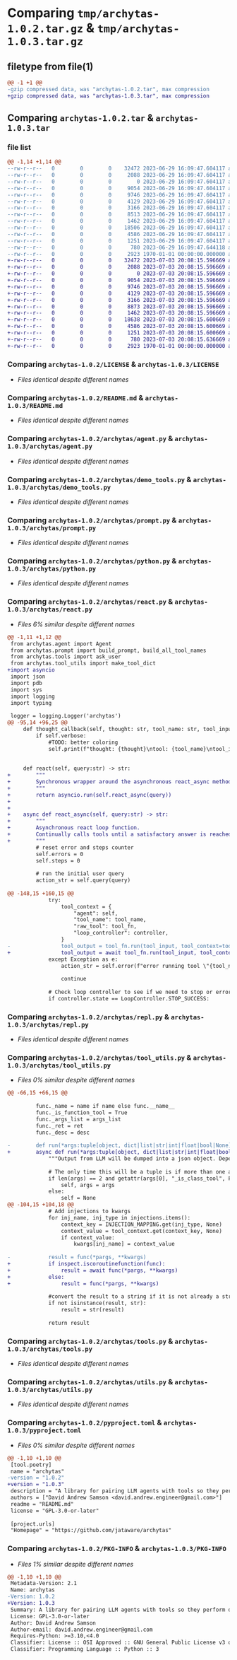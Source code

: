 # Comparing `tmp/archytas-1.0.2.tar.gz` & `tmp/archytas-1.0.3.tar.gz`

## filetype from file(1)

```diff
@@ -1 +1 @@
-gzip compressed data, was "archytas-1.0.2.tar", max compression
+gzip compressed data, was "archytas-1.0.3.tar", max compression
```

## Comparing `archytas-1.0.2.tar` & `archytas-1.0.3.tar`

### file list

```diff
@@ -1,14 +1,14 @@
--rw-r--r--   0        0        0    32472 2023-06-29 16:09:47.604117 archytas-1.0.2/LICENSE
--rw-r--r--   0        0        0     2088 2023-06-29 16:09:47.604117 archytas-1.0.2/README.md
--rw-r--r--   0        0        0        0 2023-06-29 16:09:47.604117 archytas-1.0.2/archytas/__init__.py
--rw-r--r--   0        0        0     9054 2023-06-29 16:09:47.604117 archytas-1.0.2/archytas/agent.py
--rw-r--r--   0        0        0     9746 2023-06-29 16:09:47.604117 archytas-1.0.2/archytas/demo_tools.py
--rw-r--r--   0        0        0     4129 2023-06-29 16:09:47.604117 archytas-1.0.2/archytas/prompt.py
--rw-r--r--   0        0        0     3166 2023-06-29 16:09:47.604117 archytas-1.0.2/archytas/python.py
--rw-r--r--   0        0        0     8513 2023-06-29 16:09:47.604117 archytas-1.0.2/archytas/react.py
--rw-r--r--   0        0        0     1462 2023-06-29 16:09:47.604117 archytas-1.0.2/archytas/repl.py
--rw-r--r--   0        0        0    18506 2023-06-29 16:09:47.604117 archytas-1.0.2/archytas/tool_utils.py
--rw-r--r--   0        0        0     4586 2023-06-29 16:09:47.604117 archytas-1.0.2/archytas/tools.py
--rw-r--r--   0        0        0     1251 2023-06-29 16:09:47.604117 archytas-1.0.2/archytas/utils.py
--rw-r--r--   0        0        0      780 2023-06-29 16:09:47.644118 archytas-1.0.2/pyproject.toml
--rw-r--r--   0        0        0     2923 1970-01-01 00:00:00.000000 archytas-1.0.2/PKG-INFO
+-rw-r--r--   0        0        0    32472 2023-07-03 20:08:15.596669 archytas-1.0.3/LICENSE
+-rw-r--r--   0        0        0     2088 2023-07-03 20:08:15.596669 archytas-1.0.3/README.md
+-rw-r--r--   0        0        0        0 2023-07-03 20:08:15.596669 archytas-1.0.3/archytas/__init__.py
+-rw-r--r--   0        0        0     9054 2023-07-03 20:08:15.596669 archytas-1.0.3/archytas/agent.py
+-rw-r--r--   0        0        0     9746 2023-07-03 20:08:15.596669 archytas-1.0.3/archytas/demo_tools.py
+-rw-r--r--   0        0        0     4129 2023-07-03 20:08:15.596669 archytas-1.0.3/archytas/prompt.py
+-rw-r--r--   0        0        0     3166 2023-07-03 20:08:15.596669 archytas-1.0.3/archytas/python.py
+-rw-r--r--   0        0        0     8873 2023-07-03 20:08:15.596669 archytas-1.0.3/archytas/react.py
+-rw-r--r--   0        0        0     1462 2023-07-03 20:08:15.596669 archytas-1.0.3/archytas/repl.py
+-rw-r--r--   0        0        0    18638 2023-07-03 20:08:15.600669 archytas-1.0.3/archytas/tool_utils.py
+-rw-r--r--   0        0        0     4586 2023-07-03 20:08:15.600669 archytas-1.0.3/archytas/tools.py
+-rw-r--r--   0        0        0     1251 2023-07-03 20:08:15.600669 archytas-1.0.3/archytas/utils.py
+-rw-r--r--   0        0        0      780 2023-07-03 20:08:15.636669 archytas-1.0.3/pyproject.toml
+-rw-r--r--   0        0        0     2923 1970-01-01 00:00:00.000000 archytas-1.0.3/PKG-INFO
```

### Comparing `archytas-1.0.2/LICENSE` & `archytas-1.0.3/LICENSE`

 * *Files identical despite different names*

### Comparing `archytas-1.0.2/README.md` & `archytas-1.0.3/README.md`

 * *Files identical despite different names*

### Comparing `archytas-1.0.2/archytas/agent.py` & `archytas-1.0.3/archytas/agent.py`

 * *Files identical despite different names*

### Comparing `archytas-1.0.2/archytas/demo_tools.py` & `archytas-1.0.3/archytas/demo_tools.py`

 * *Files identical despite different names*

### Comparing `archytas-1.0.2/archytas/prompt.py` & `archytas-1.0.3/archytas/prompt.py`

 * *Files identical despite different names*

### Comparing `archytas-1.0.2/archytas/python.py` & `archytas-1.0.3/archytas/python.py`

 * *Files identical despite different names*

### Comparing `archytas-1.0.2/archytas/react.py` & `archytas-1.0.3/archytas/react.py`

 * *Files 6% similar despite different names*

```diff
@@ -1,11 +1,12 @@
 from archytas.agent import Agent
 from archytas.prompt import build_prompt, build_all_tool_names
 from archytas.tools import ask_user
 from archytas.tool_utils import make_tool_dict
+import asyncio
 import json
 import pdb
 import sys
 import logging
 import typing
 
 logger = logging.Logger('archytas')
@@ -95,14 +96,25 @@
     def thought_callback(self, thought: str, tool_name: str, tool_input: str) -> None:
         if self.verbose:
             #TODO: better coloring
             self.print(f"thought: {thought}\ntool: {tool_name}\ntool_input: {tool_input}\n")
 
 
     def react(self, query:str) -> str:
+        """
+        Synchronous wrapper around the asynchronous react_async method.
+        """
+        return asyncio.run(self.react_async(query))
+
+
+    async def react_async(self, query:str) -> str:
+        """
+        Asynchronous react loop function.
+        Continually calls tools until a satisfactory answer is reached.
+        """
         # reset error and steps counter
         self.errors = 0
         self.steps = 0
 
         # run the initial user query
         action_str = self.query(query)
 
@@ -148,15 +160,15 @@
             try:
                 tool_context = {
                     "agent": self,
                     "tool_name": tool_name,
                     "raw_tool": tool_fn,
                     "loop_controller": controller,
                 }
-                tool_output = tool_fn.run(tool_input, tool_context=tool_context)
+                tool_output = await tool_fn.run(tool_input, tool_context=tool_context)
             except Exception as e:
                 action_str = self.error(f"error running tool \"{tool_name}\": {e}")
 
                 continue
 
             # Check loop controller to see if we need to stop or error
             if controller.state == LoopController.STOP_SUCCESS:
```

### Comparing `archytas-1.0.2/archytas/repl.py` & `archytas-1.0.3/archytas/repl.py`

 * *Files identical despite different names*

### Comparing `archytas-1.0.2/archytas/tool_utils.py` & `archytas-1.0.3/archytas/tool_utils.py`

 * *Files 0% similar despite different names*

```diff
@@ -66,15 +66,15 @@
 
         func._name = name if name else func.__name__
         func._is_function_tool = True
         func._args_list = args_list
         func._ret = ret
         func._desc = desc
 
-        def run(*args:tuple[object, dict|list|str|int|float|bool|None], tool_context:dict[str,object]=None):
+        async def run(*args:tuple[object, dict|list|str|int|float|bool|None], tool_context:dict[str,object]=None):
             """Output from LLM will be dumped into a json object. Depending on object type, call func accordingly."""
 
             # The only time this will be a tuple is if more than one argument is passed in, which should only happen when this is an method and that is self.
             if len(args) == 2 and getattr(args[0], "_is_class_tool", False):
                 self, args = args
             else:
                 self = None
@@ -104,15 +104,18 @@
             # Add injections to kwargs
             for inj_name, inj_type in injections.items():
                 context_key = INJECTION_MAPPING.get(inj_type, None)
                 context_value = tool_context.get(context_key, None)
                 if context_value:
                     kwargs[inj_name] = context_value
 
-            result = func(*pargs, **kwargs)
+            if inspect.iscoroutinefunction(func):
+                result = await func(*pargs, **kwargs)
+            else:
+                result = func(*pargs, **kwargs)
 
             #convert the result to a string if it is not already a string
             if not isinstance(result, str):
                 result = str(result)
 
             return result
```

### Comparing `archytas-1.0.2/archytas/tools.py` & `archytas-1.0.3/archytas/tools.py`

 * *Files identical despite different names*

### Comparing `archytas-1.0.2/archytas/utils.py` & `archytas-1.0.3/archytas/utils.py`

 * *Files identical despite different names*

### Comparing `archytas-1.0.2/pyproject.toml` & `archytas-1.0.3/pyproject.toml`

 * *Files 0% similar despite different names*

```diff
@@ -1,10 +1,10 @@
 [tool.poetry]
 name = "archytas"
-version = "1.0.2"
+version = "1.0.3"
 description = "A library for pairing LLM agents with tools so they perform open ended tasks"
 authors = ["David Andrew Samson <david.andrew.engineer@gmail.com>"]
 readme = "README.md"
 license = "GPL-3.0-or-later"
 
 [project.urls]
 "Homepage" = "https://github.com/jataware/archytas"
```

### Comparing `archytas-1.0.2/PKG-INFO` & `archytas-1.0.3/PKG-INFO`

 * *Files 1% similar despite different names*

```diff
@@ -1,10 +1,10 @@
 Metadata-Version: 2.1
 Name: archytas
-Version: 1.0.2
+Version: 1.0.3
 Summary: A library for pairing LLM agents with tools so they perform open ended tasks
 License: GPL-3.0-or-later
 Author: David Andrew Samson
 Author-email: david.andrew.engineer@gmail.com
 Requires-Python: >=3.10,<4.0
 Classifier: License :: OSI Approved :: GNU General Public License v3 or later (GPLv3+)
 Classifier: Programming Language :: Python :: 3
```

